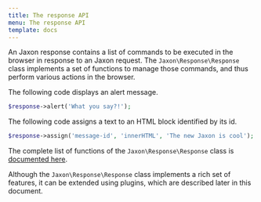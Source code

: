 ```yaml
---
title: The response API
menu: The response API
template: docs
---
```


An Jaxon response contains a list of commands to be executed in the browser in response to an Jaxon request.
The `Jaxon\Response\Response` class implements a set of functions to manage those commands, and thus perform various actions in the browser.

The following code displays an alert message.
```php
$response->alert('What you say?!');
``` 

The following code assigns a text to an HTML block identified by its id.
```php
$response->assign('message-id', 'innerHTML', 'The new Jaxon is cool');
``` 

The complete list of functions of the `Jaxon\Response\Response` class is [documented here](http://www.jaxon-php.org/docs/api/class-Jaxon.Response.Response.html).

Although the `Jaxon\Response\Response` class implements a rich set of features, it can be extended using plugins, which are described later in this document.
